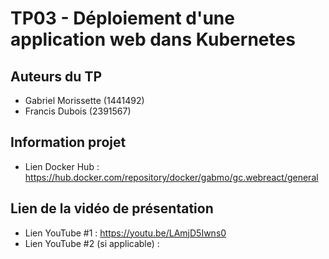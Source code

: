 # TP03 - Déploiement d'une application web dans Kubernetes

## Auteurs du TP

- Gabriel Morissette (1441492)
- Francis Dubois (2391567)

## Information projet

- Lien Docker Hub : https://hub.docker.com/repository/docker/gabmo/gc.webreact/general

## Lien de la vidéo de présentation

- Lien YouTube #1 : https://youtu.be/LAmjD5Iwns0
- Lien YouTube #2 (si applicable) :

